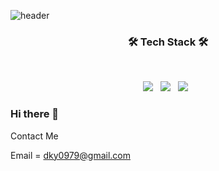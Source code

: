 ![header](https://capsule-render.vercel.app/api?type=soft&color=timeGradient&text=DKY의%20코드저장소)

<h3 align="center"><b>🛠 Tech Stack 🛠</b></h3>
</br>
<p align="center">
<img src="https://img.shields.io/badge/-Objective--C-brightgreen?style=flat"/></a> &nbsp
<img src="https://img.shields.io/badge/Swift-F05138?style=flat&logo=Swift&logoColor=white"/></a> &nbsp
<img src="https://img.shields.io/badge/SwiftUI-E34F26?style=flat&logo=Swift&logoColor=white"/></a> &nbsp </p>

### Hi there 👋

Contact Me

Email = dky0979@gmail.com 

<!--
깃허브 토큰 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
-->
